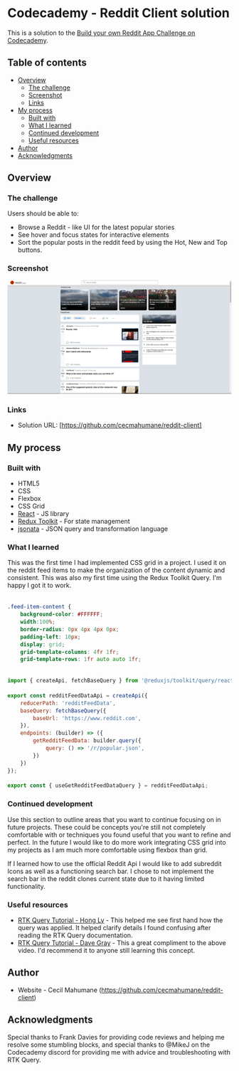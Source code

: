 # Codecademy - Reddit Client solution

This is a solution to the [Build your own Reddit App Challenge on Codecademy](https://www.codecademy.com/paths/full-stack-engineer-career-path/tracks/fscp-22-portfolio-project-reddit-client/modules/wdcp-22-reddit-client/kanban_projects/reddit-client).

## Table of contents

- [Overview](#overview)
  - [The challenge](#the-challenge)
  - [Screenshot](#screenshot)
  - [Links](#links)
- [My process](#my-process)
  - [Built with](#built-with)
  - [What I learned](#what-i-learned)
  - [Continued development](#continued-development)
  - [Useful resources](#useful-resources)
- [Author](#author)
- [Acknowledgments](#acknowledgments)



## Overview

### The challenge

Users should be able to:

- Browse a Reddit - like UI for the latest popular stories
- See hover and focus states for interactive elements
- Sort the popular posts in the reddit feed by using the Hot, New and Top buttons. 

### Screenshot

![](./reddit-clone-screenshot.png)

### Links

- Solution URL: [https://github.com/cecmahumane/reddit-client]

## My process
	
### Built with

- HTML5
- CSS
- Flexbox
- CSS Grid
- [React](https://reactjs.org/) - JS library
- [Redux Toolkit](https://redux-toolkit.js.org/) - For state management
- [jsonata](https://jsonata.org/) - JSON query and transformation language


### What I learned

This was the first time I had implemented CSS grid in a project. I used it on the reddit feed items to make the organization 
of the content dynamic and consistent. This was also my first time using the Redux Toolkit Query. I'm happy I got it to work. 

```css

.feed-item-content {
    background-color: #FFFFFF;
    width:100%;
    border-radius: 0px 4px 4px 0px;
    padding-left: 10px; 
    display: grid;
    grid-template-columns: 4fr 1fr;
    grid-template-rows: 1fr auto auto 1fr;

```
```js

import { createApi, fetchBaseQuery } from '@reduxjs/toolkit/query/react'

export const redditFeedDataApi = createApi({
    reducerPath: 'redditFeedData',
    baseQuery: fetchBaseQuery({
        baseUrl: 'https://www.reddit.com',
    }),
    endpoints: (builder) => ({
        getRedditFeedData: builder.query({
            query: () => '/r/popular.json',
        })
    })
});

export const { useGetRedditFeedDataQuery } = redditFeedDataApi;


```

### Continued development

Use this section to outline areas that you want to continue focusing on in future projects. These could be concepts you're still not completely comfortable with or techniques you found useful that you want to refine and perfect.
In the future I would like to do more work integrating CSS grid into my projects as I am much more comfortable using flexbox than grid. 

If I learned how to use the official Reddit Api I would like to add subreddit Icons as well as a functioning search bar. I chose to not implement the search bar in the reddit clones current state due to it having limited functionality.


### Useful resources

- [RTK Query Tutorial - Hong Ly](https://www.youtube.com/watch?v=9V-Up8QT7tM&t=903s) - This helped me see first hand how the query was applied. It helped clarify details I found confusing after reading the RTK Query documentation.
- [RTK Query Tutorial - Dave Gray](https://www.youtube.com/watch?v=HyZzCHgG3AY) - This a great compliment to the above video. I'd recommend it to anyone still learning this concept.


## Author

- Website - Cecil Mahumane (https://github.com/cecmahumane/reddit-client)


## Acknowledgments

Special thanks to Frank Davies for providing code reviews and helping me resolve some stumbling blocks, and special thanks to @MikeJ on the Codecademy discord for providing me with advice and troubleshooting with RTK Query. 


